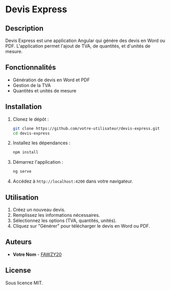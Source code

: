 # Devis Express

## Description

Devis Express est une application Angular qui génère des devis en Word ou PDF. L'application permet l'ajout de TVA, de quantités, et d'unités de mesure.

## Fonctionnalités

- Génération de devis en Word et PDF
- Gestion de la TVA
- Quantités et unités de mesure

## Installation

1. Clonez le dépôt :
    ```bash
    git clone https://github.com/votre-utilisateur/devis-express.git
    cd devis-express
    ```
2. Installez les dépendances :
    ```bash
    npm install
    ```
3. Démarrez l'application :
    ```bash
    ng serve
    ```
4. Accédez à `http://localhost:4200` dans votre navigateur.

## Utilisation

1. Créez un nouveau devis.
2. Remplissez les informations nécessaires.
3. Sélectionnez les options (TVA, quantités, unités).
4. Cliquez sur "Générer" pour télécharger le devis en Word ou PDF.

## Auteurs

- **Votre Nom** - [FAWZY20](https://github.com/FAWZY20)

## License

Sous licence MIT.

